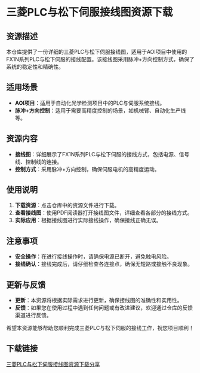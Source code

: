 # 三菱PLC与松下伺服接线图资源下载

## 资源描述

本仓库提供了一份详细的三菱PLC与松下伺服接线图，适用于AOI项目中使用的FX1N系列PLC与松下伺服的接线配置。该接线图采用脉冲+方向控制方式，确保了系统的稳定性和精确性。

## 适用场景

- **AOI项目**：适用于自动化光学检测项目中的PLC与伺服系统接线。
- **脉冲+方向控制**：适用于需要高精度控制的场景，如机械臂、自动化生产线等。

## 资源内容

- **接线图**：详细展示了FX1N系列PLC与松下伺服的接线方式，包括电源、信号线、控制线的连接。
- **控制方式**：采用脉冲+方向控制，确保伺服电机的高精度运动。

## 使用说明

1. **下载资源**：点击仓库中的资源文件进行下载。
2. **查看接线图**：使用PDF阅读器打开接线图文件，详细查看各部分的接线方式。
3. **实际应用**：根据接线图进行实际接线操作，确保接线正确无误。

## 注意事项

- **安全操作**：在进行接线操作时，请确保电源已断开，避免触电风险。
- **接线确认**：接线完成后，请仔细检查各连接点，确保无短路或接触不良现象。

## 更新与反馈

- **更新**：本资源将根据实际需求进行更新，确保接线图的准确性和实用性。
- **反馈**：如果您在使用过程中遇到任何问题或有改进建议，欢迎通过仓库的反馈渠道进行反馈。

希望本资源能够帮助您顺利完成三菱PLC与松下伺服的接线工作，祝您项目顺利！

## 下载链接

[三菱PLC与松下伺服接线图资源下载分享](https://pan.quark.cn/s/0c4b82ee9a3d)